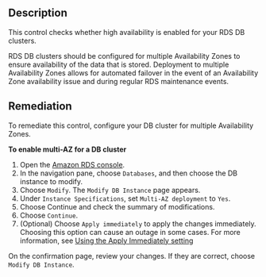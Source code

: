 ## Description

This control checks whether high availability is enabled for your RDS DB clusters.

RDS DB clusters should be configured for multiple Availability Zones to ensure availability of the data that is stored. Deployment to multiple Availability Zones allows for automated failover in the event of an Availability Zone availability issue and during regular RDS maintenance events.

## Remediation

To remediate this control, configure your DB cluster for multiple Availability Zones.

**To enable multi-AZ for a DB cluster**

1. Open the [Amazon RDS console](https://console.aws.amazon.com/rds/).
2. In the navigation pane, choose `Databases`, and then choose the DB instance to modify.
3. Choose `Modify`. The `Modify DB Instance` page appears.
4. Under `Instance Specifications`, set `Multi-AZ deployment` to `Yes`.
5. Choose Continue and check the summary of modifications.
6. Choose `Continue`.
7. (Optional) Choose `Apply immediately` to apply the changes immediately. Choosing this option can cause an outage in some cases. For more information, see [Using the Apply Immediately setting](https://docs.aws.amazon.com/AmazonRDS/latest/UserGuide/Overview.DBInstance.Modifying.html#USER_ModifyInstance.ApplyImmediately)

On the confirmation page, review your changes. If they are correct, choose `Modify DB Instance`.